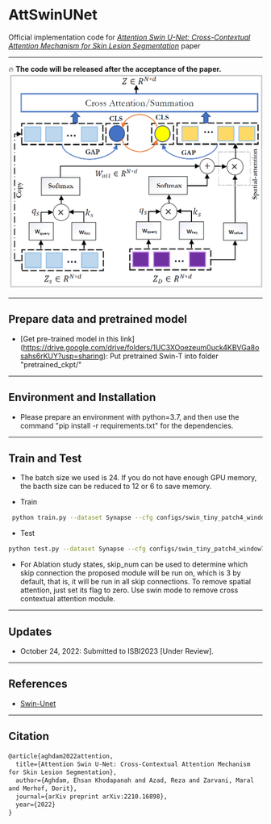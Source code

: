 # AttSwinUNet
Official implementation code for [_Attention Swin U-Net: Cross-Contextual Attention Mechanism for Skin Lesion Segmentation_](https://arxiv.org/abs/2210.16898) paper

---
:fire: __The code will be released after the acceptance of the paper.__
![Proposed Model](./images/proposed_method_v2.png)

---
## Prepare data and pretrained model

* [Get pre-trained model in this link] (https://drive.google.com/drive/folders/1UC3XOoezeum0uck4KBVGa8osahs6rKUY?usp=sharing): Put pretrained Swin-T into folder "pretrained_ckpt/"
---
## Environment and Installation

- Please prepare an environment with python=3.7, and then use the command "pip install -r requirements.txt" for the dependencies.
---
## Train and Test
- The batch size we used is 24. If you do not have enough GPU memory, the bacth size can be reduced to 12 or 6 to save memory.

- Train 

```bash
 python train.py --dataset Synapse --cfg configs/swin_tiny_patch4_window7_224_lite.yaml --root_path your DATA_DIR --max_epochs 150 --output_dir your OUT_DIR  --img_size 224 --base_lr 0.05 --batch_size 24 --mode cross_contextual_attention --spatial_attention 1
```

- Test 

```bash
python test.py --dataset Synapse --cfg configs/swin_tiny_patch4_window7_224_lite.yaml --is_saveni --volume_path your DATA_DIR --output_dir your OUT_DIR --max_epoch 150 --base_lr 0.05 --img_size 224 --batch_size 24 --mode cross_contextual_attention --spatial_attention 1
```
- For Ablation study states, skip_num can be used to determine which skip connection the proposed module will be run on, which is 3 by default, that is, it will be run in all skip connections. To remove spatial attention, just set its flag to zero. Use swin mode to remove cross contextual attention module.
---
## Updates
- October 24, 2022: Submitted to ISBI2023 [Under Review].
---
## References
- [Swin-Unet](https://github.com/HuCaoFighting/Swin-Unet)
---
## Citation
```
@article{aghdam2022attention,
  title={Attention Swin U-Net: Cross-Contextual Attention Mechanism for Skin Lesion Segmentation},
  author={Aghdam, Ehsan Khodapanah and Azad, Reza and Zarvani, Maral and Merhof, Dorit},
  journal={arXiv preprint arXiv:2210.16898},
  year={2022}
}
```
